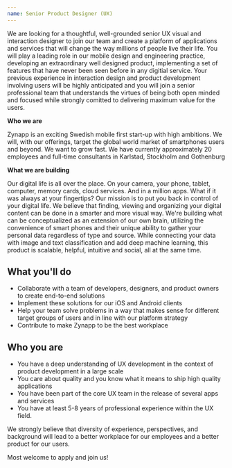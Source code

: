 ```yaml
---
name: Senior Product Designer (UX)
---
```

We are looking for a thoughtful, well-grounded senior UX visual and interaction designer to join our team and create a platform of applications and services that will change the way millions of people live their life. You will play a leading role in our mobile design and engineering practice, developing an extraordinary well designed product, implementing a set of features that have never been seen before in any digitial service. Your previous experience in interaction design and product development involving users will be highly anticipated and you will join a senior professional team that understands the virtues of being both open minded and focused while strongly comitted to delivering maximum value for the users. 

**Who we are**

Zynapp is an exciting Swedish mobile first start-up with high ambitions. We will, with our offerings, target the global world market of smartphones users and beyond. We want to grow fast. We have currently approximately 20 employees and full-time consultants in Karlstad, Stockholm and Gothenburg

**What we are building**

Our digital life is all over the place. On your camera, your phone, tablet, computer, memory cards, cloud services. And in a million apps. What if it was always at your fingertips? Our mission is to put you back in control of your digital life. We believe that finding, viewing and organizing your digital content can be done in a smarter and more visual way. We're building what can be conceptualized as an extension of our own brain, utilizing the convenience of smart phones and their unique ability to gather your personal data regardless of type and source. While connecting your data with image and text classification and add deep machine learning, this product is scalable, helpful, intuitive and social, all at the same time.

## What you'll do

-   Collaborate with a team of developers, designers, and product owners to create end-to-end solutions
-   Implement these solutions for our iOS and Android clients
-   Help your team solve problems in a way that makes sense for different target groups of users and in line with our platform strategy 
-   Contribute to make Zynapp to be the best workplace

## Who you are

-   You have a deep understanding of UX development in the context of product development in a large scale 
-   You care about quality and you know what it means to ship high quality applications
-   You have been part of the core UX team in the release of several apps and services
-   You have at least 5-8 years of professional experience within the UX field. 

We strongly believe that diversity of experience, perspectives, and background will lead to a better workplace for our employees and a better product for our users.

Most welcome to apply and join us!